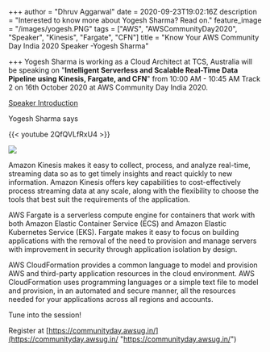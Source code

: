 +++
author = "Dhruv Aggarwal"
date = 2020-09-23T19:02:16Z
description = "Interested to know more about Yogesh Sharma? Read on."
feature_image = "/images/yogesh.PNG"
tags = ["AWS", "AWSCommunityDay2020", "Speaker", "Kinesis", "Fargate", "CFN"]
title = "Know Your AWS Community Day India 2020 Speaker -Yogesh Sharma"

+++
Yogesh Sharma is working as a Cloud Architect at TCS, Australia will be speaking on "**Intelligent Serverless and Scalable Real-Time Data Pipeline using Kinesis, Fargate, and CFN**" from 10:00 AM - 10:45 AM Track 2 on 16th October 2020 at AWS Community Day India 2020.

[Speaker Introduction]()<URL>

Yogesh Sharma says

  {{< youtube 2QfQVLfRxU4 >}}

![](/images/aws.PNG)

Amazon Kinesis makes it easy to collect, process, and analyze real-time, streaming data so as to get timely insights and react quickly to new information. Amazon Kinesis offers key capabilities to cost-effectively process streaming data at any scale, along with the flexibility to choose the tools that best suit the requirements of the application.

AWS Fargate is a serverless compute engine for containers that work with both Amazon Elastic Container Service (ECS) and Amazon Elastic Kubernetes Service (EKS). Fargate makes it easy to focus on building applications with the removal of the need to provision and manage servers with improvement in security through application isolation by design.

AWS CloudFormation provides a common language to model and provision AWS and third-party application resources in the cloud environment. AWS CloudFormation uses programming languages or a simple text file to model and provision, in an automated and secure manner, all the resources needed for your applications across all regions and accounts.

Tune into the session!

Register at [https://communityday.awsug.in/](https://communityday.awsug.in/ "https://communityday.awsug.in/")